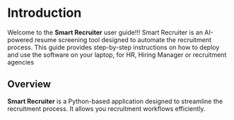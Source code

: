 # Introduction

Welcome to the **Smart Recruiter** user guide!!!
Smart Recruiter is an AI-powered resume screening tool designed to automate the recruitment process. This guide provides step-by-step instructions on how to deploy and use the software on your laptop, for HR, Hiring Manager or recruitment agencies

## Overview
**Smart Recruiter** is a Python-based application designed to streamline the recruitment process. It allows you recruitment workflows efficiently.